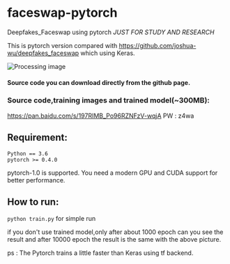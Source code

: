 # faceswap-pytorch
Deepfakes_Faceswap using pytorch   *JUST FOR STUDY AND RESEARCH*

This is pytorch version compared with https://github.com/joshua-wu/deepfakes_faceswap which using Keras.

![Processing image](https://github.com/Oldpan/faceswap-pytorch/blob/master/Screenshot%20from%202018-04-16%2015-36-47.png)


#### Source code you can download directly from the github page.
### Source code,training images and trained model(~300MB):
https://pan.baidu.com/s/197RIMB_Po96RZNFzV-wqjA    PW : z4wa 

## Requirement:
```
Python == 3.6
pytorch >= 0.4.0
```
pytorch-1.0 is supported.
 You need a modern GPU and CUDA support for better performance.

## How to run:
`python train.py` for simple run

if you don't use trained model,only after about 1000 epoch can you see the result and after 10000 epoch the result is the same with the above picture.

ps : The Pytorch trains a little faster than Keras using tf backend.
